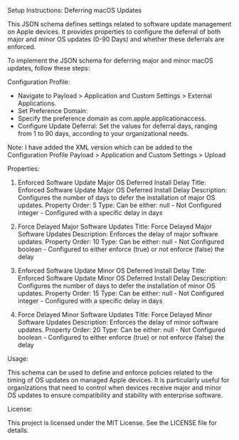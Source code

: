 Setup Instructions: Deferring macOS Updates

This JSON schema defines settings related to software update management on Apple devices. It provides properties to configure the deferral of both major and minor OS updates (0-90 Days) and whether these deferrals are enforced.

To implement the JSON schema for deferring major and minor macOS updates, follow these steps:

Configuration Profile:

- Navigate to Payload > Application and Custom Settings > External Applications.
- Set Preference Domain:
- Specify the preference domain as com.apple.applicationaccess.
- Configure Update Deferral:
    Set the values for deferral days, ranging from 1 to 90 days, according to your organizational needs.

Note: I have added the XML version which can be added to the Configuration Profile Payload > Application and Custom Settings > Upload

Properties:

1. Enforced Software Update Major OS Deferred Install Delay
 Title: Enforced Software Update Major OS Deferred Install Delay
 Description: Configures the number of days to defer the installation of major OS updates.
 Property Order: 5
 Type: Can be either:
 null - Not Configured
 integer - Configured with a specific delay in days

2. Force Delayed Major Software Updates
 Title: Force Delayed Major Software Updates
 Description: Enforces the delay of major software updates.
 Property Order: 10
 Type: Can be either:
 null - Not Configured
 boolean - Configured to either enforce (true) or not enforce (false) the delay

3. Enforced Software Update Minor OS Deferred Install Delay
 Title: Enforced Software Update Minor OS Deferred Install Delay
 Description: Configures the number of days to defer the installation of minor OS updates.
 Property Order: 15
 Type: Can be either:
 null - Not Configured
 integer - Configured with a specific delay in days

4. Force Delayed Minor Software Updates
 Title: Force Delayed Minor Software Updates
 Description: Enforces the delay of minor software updates.
 Property Order: 20
 Type: Can be either:
 null - Not Configured
 boolean - Configured to either enforce (true) or not enforce (false) the delay
 
Usage:

This schema can be used to define and enforce policies related to the timing of OS updates on managed Apple devices. It is particularly useful for organizations that need to control when devices receive major and minor OS updates to ensure compatibility and stability with enterprise software.

License:

This project is licensed under the MIT License. See the LICENSE file for details.
